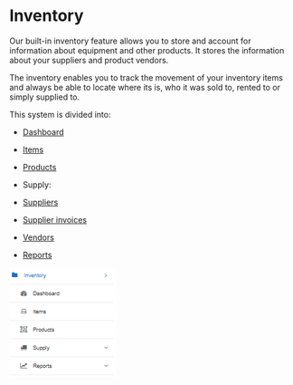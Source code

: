 Inventory
=======

Our built-in inventory feature allows you to store and account for information about equipment and other products. It stores the information about your suppliers and product vendors.

The inventory enables you to track the movement of your inventory items and always be able to locate where its is, who it was sold to, rented to or simply supplied to.


This system is divided into:

* [ Dashboard](inventory/dashboard/dashboard.md)

* [ Items](inventory/items/items.md)

* [ Products](inventory/products/products.md)

* Supply:

* [ Suppliers](inventory/suppliers/suppliers.md)

* [ Supplier invoices](inventory/supplier_invoices/supplier_invoices.md)

* [ Vendors](inventory/vendors/vendors.md)

* [Reports](inventory/reports/reports.dm)

![Inventory](inventory.png)
